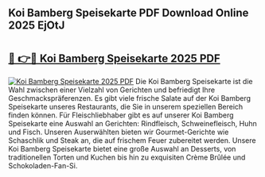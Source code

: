## Koi Bamberg Speisekarte PDF Download Online 2025 EjOtJ

# <h2><a href="http://gcef75.nevu.top/?p=Koi+Bamberg+Speisekarte">🔗 👉🔴 Koi Bamberg Speisekarte 2025 PDF</a></h2>

[![Koi Bamberg Speisekarte 2025 PDF](https://i.imgur.com/dBaPXMq.png)](http://gcef75.nevu.top/?p=Koi+Bamberg+Speisekarte)
Die Koi Bamberg Speisekarte ist die Wahl zwischen einer Vielzahl von Gerichten und befriedigt Ihre Geschmackspräferenzen. Es gibt viele frische Salate auf der Koi Bamberg Speisekarte unseres Restaurants, die Sie in unserem speziellen Bereich finden können. Für Fleischliebhaber gibt es auf unserer Koi Bamberg Speisekarte eine Auswahl an Gerichten: Rindfleisch, Schweinefleisch, Huhn und Fisch. Unseren Auserwählten bieten wir Gourmet-Gerichte wie Schaschlik und Steak an, die auf frischem Feuer zubereitet werden. Unsere Koi Bamberg Speisekarte bietet eine große Auswahl an Desserts, von traditionellen Torten und Kuchen bis hin zu exquisiten Crème Brûlée und Schokoladen-Fan-Si.
